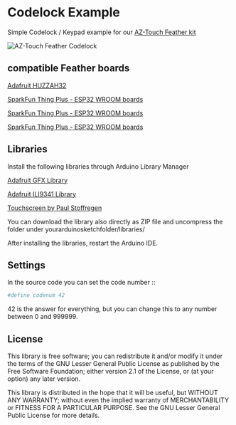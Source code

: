 # Codelock Example

Simple Codelock / Keypad example for our [AZ-Touch Feather kit](https://www.hwhardsoft.de/english/projects/az-touch-feather/) 

![AZ-Touch Feather Codelock](https://user-images.githubusercontent.com/3049858/79955903-b58f4580-847f-11ea-8a44-0ffad80f72f7.jpg)


## compatible Feather boards

[Adafruit HUZZAH32](https://www.adafruit.com/product/3405)

[SparkFun Thing Plus - ESP32 WROOM boards](https://www.sparkfun.com/products/15663)

[SparkFun Thing Plus - ESP32 WROOM boards](https://www.sparkfun.com/products/15663)

[SparkFun Thing Plus - ESP32 WROOM boards](https://www.sparkfun.com/products/15663)



## Libraries

Install the following libraries through Arduino Library Manager

[Adafruit GFX Library](https://github.com/adafruit/Adafruit-GFX-Library/archive/master.zip)

[Adafruit ILI9341 Library](https://github.com/adafruit/Adafruit_ILI9341)

[Touchscreen by Paul Stoffregen](https://github.com/PaulStoffregen/XPT2046_Touchscreen/)


You can download the library also directly as ZIP file and uncompress the folder under yourarduinosketchfolder/libraries/   

After installing the libraries, restart the Arduino IDE. 


## Settings 

In the source code you can set the code number :: 

```bash
#define codenum 42
```

42 is the answer for everything, but you can change this to any number between 0 and 999999.


## License

This library is free software; you can redistribute it and/or
modify it under the terms of the GNU Lesser General Public
License as published by the Free Software Foundation; either
version 2.1 of the License, or (at your option) any later version.

This library is distributed in the hope that it will be useful,
but WITHOUT ANY WARRANTY; without even the implied warranty of
MERCHANTABILITY or FITNESS FOR A PARTICULAR PURPOSE.  See the GNU
Lesser General Public License for more details.
